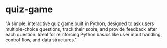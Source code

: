 # quiz-game
"A simple, interactive quiz game built in Python, designed to ask users multiple-choice questions, track their score, and provide feedback after each question. Ideal for reinforcing Python basics like user input handling, control flow, and data structures."

